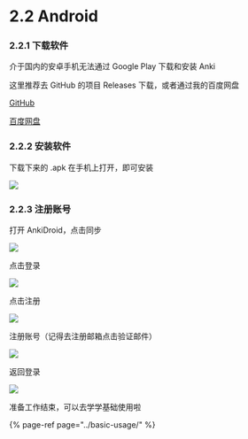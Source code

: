 # 2.2 Android

### 2.2.1 下载软件

介于国内的安卓手机无法通过 Google Play 下载和安装 Anki

这里推荐去 GitHub 的项目 Releases 下载，或者通过我的百度网盘

[GitHub](https://github.com/ankidroid/Anki-Android/releases)

[百度网盘](https://pan.baidu.com/s/16JFHGO9Yk1hlUD1d84iCGA)

### 2.2.2 安装软件

下载下来的 .apk 在手机上打开，即可安装

![](../.gitbook/assets/image%20%2818%29.png)

### 2.2.3 注册账号

 打开 AnkiDroid，点击同步

![](../.gitbook/assets/image%20%286%29.png)

  
 点击登录

![](../.gitbook/assets/image%20%289%29.png)

 点击注册

![](../.gitbook/assets/image%20%284%29.png)

  
 注册账号（记得去注册邮箱点击验证邮件）

![](../.gitbook/assets/image.png)

 返回登录

![](../.gitbook/assets/image%20%2813%29.png)

准备工作结束，可以去学学基础使用啦

{% page-ref page="../basic-usage/" %}

